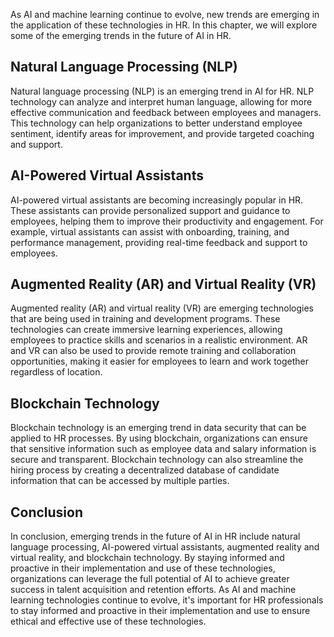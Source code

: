 
As AI and machine learning continue to evolve, new trends are emerging in the application of these technologies in HR. In this chapter, we will explore some of the emerging trends in the future of AI in HR.

## Natural Language Processing (NLP)

Natural language processing (NLP) is an emerging trend in AI for HR. NLP technology can analyze and interpret human language, allowing for more effective communication and feedback between employees and managers. This technology can help organizations to better understand employee sentiment, identify areas for improvement, and provide targeted coaching and support.

## AI-Powered Virtual Assistants

AI-powered virtual assistants are becoming increasingly popular in HR. These assistants can provide personalized support and guidance to employees, helping them to improve their productivity and engagement. For example, virtual assistants can assist with onboarding, training, and performance management, providing real-time feedback and support to employees.

## Augmented Reality (AR) and Virtual Reality (VR)

Augmented reality (AR) and virtual reality (VR) are emerging technologies that are being used in training and development programs. These technologies can create immersive learning experiences, allowing employees to practice skills and scenarios in a realistic environment. AR and VR can also be used to provide remote training and collaboration opportunities, making it easier for employees to learn and work together regardless of location.

## Blockchain Technology

Blockchain technology is an emerging trend in data security that can be applied to HR processes. By using blockchain, organizations can ensure that sensitive information such as employee data and salary information is secure and transparent. Blockchain technology can also streamline the hiring process by creating a decentralized database of candidate information that can be accessed by multiple parties.

Conclusion
----------

In conclusion, emerging trends in the future of AI in HR include natural language processing, AI-powered virtual assistants, augmented reality and virtual reality, and blockchain technology. By staying informed and proactive in their implementation and use of these technologies, organizations can leverage the full potential of AI to achieve greater success in talent acquisition and retention efforts. As AI and machine learning technologies continue to evolve, it's important for HR professionals to stay informed and proactive in their implementation and use to ensure ethical and effective use of these technologies.
